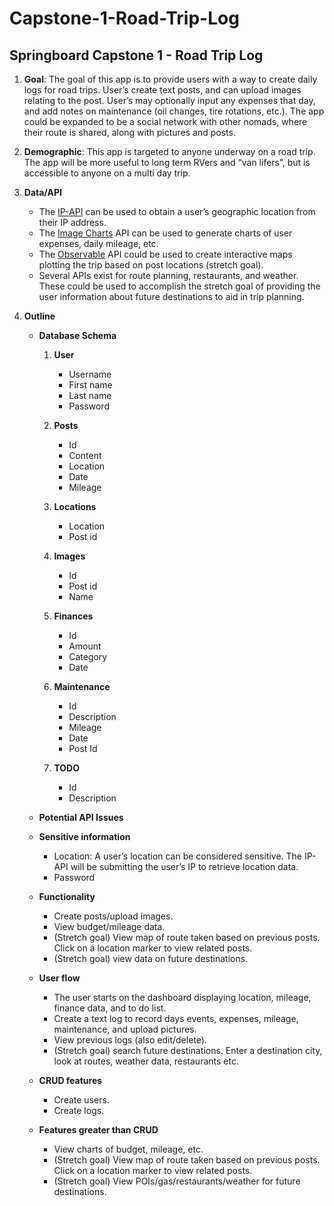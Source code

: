 # Capstone-1-Road-Trip-Log

## Springboard Capstone 1 - Road Trip Log

1. **Goal**: The goal of this app is to provide users with a way to create daily logs for road trips. User’s create text posts, and can upload images relating to the post. User’s may optionally input any expenses that day, and add notes on maintenance (oil changes, tire rotations, etc.). The app could be expanded to be a social network with other nomads, where their route is shared, along with pictures and posts. 

2. **Demographic**: This app is targeted to anyone underway on a road trip. The app will be more useful to long term RVers and “van lifers”, but is accessible to anyone on a multi day trip. 

3. **Data/API**
   - The [IP-API](https://ip-api.com/docs/api:json) can be used to obtain a user’s geographic location from their IP address.
   - The [Image Charts](https://documentation.image-charts.com/) API can be used to generate charts of user expenses, daily mileage, etc.
   - The [Observable](https://github.com/d3/d3/blob/main/API.md) API could be used to create interactive maps plotting the trip based on post locations  (stretch goal).
   - Several APIs exist for route planning, restaurants, and weather. These could be used to accomplish the stretch goal of providing the user information about future destinations to aid in trip planning.

4. **Outline**
   - **Database Schema**
   
      1. **User**
         - Username
         - First name
         - Last name
         - Password
         
      2. **Posts**
         - Id
         - Content
         - Location
         - Date
         - Mileage
         
      3. **Locations**
         - Location
         - Post id
         
      4. **Images**
         - Id
         - Post id 
         - Name
         
      5. **Finances**
         - Id
         - Amount
         - Category
         - Date
         
      6. **Maintenance**
         - Id
         - Description
         - Mileage
         - Date
         - Post Id
         
      7. **TODO**
         - Id
         - Description

   - **Potential API Issues**

   - **Sensitive information**
      - Location: A user’s location can be considered sensitive. The IP-API will be submitting the user’s IP to retrieve location data. 
      - Password

   - **Functionality**
      - Create posts/upload images.
      - View budget/mileage data.
      - (Stretch goal) View map of route taken based on previous posts. Click on a location marker to view related posts. 
      - (Stretch goal) view data on future destinations.

   - **User flow**
      - The user starts on the dashboard displaying location, mileage, finance data, and to do list.
      - Create a text log to record days events, expenses, mileage, maintenance, and upload pictures.
      - View previous logs (also edit/delete).
      - (Stretch goal) search future destinations. Enter a destination city, look at routes, weather data, restaurants etc.  

   - **CRUD features**
      - Create users.
      - Create logs.

   - **Features greater than CRUD**
      - View charts of budget, mileage, etc.
      - (Stretch goal) View map of route taken based on previous posts. Click on a location marker to view related posts. 
      - (Stretch goal) View POIs/gas/restaurants/weather for future destinations.

